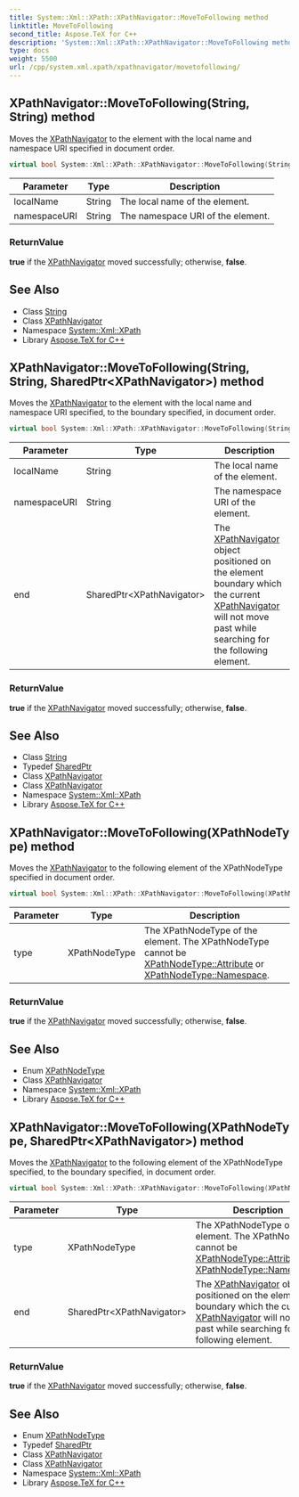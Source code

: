 ```yaml
---
title: System::Xml::XPath::XPathNavigator::MoveToFollowing method
linktitle: MoveToFollowing
second_title: Aspose.TeX for C++
description: 'System::Xml::XPath::XPathNavigator::MoveToFollowing method. Moves the XPathNavigator to the element with the local name and namespace URI specified in document order in C++.'
type: docs
weight: 5500
url: /cpp/system.xml.xpath/xpathnavigator/movetofollowing/
---
```

## XPathNavigator::MoveToFollowing(String, String) method


Moves the [XPathNavigator](../) to the element with the local name and namespace URI specified in document order.

```cpp
virtual bool System::Xml::XPath::XPathNavigator::MoveToFollowing(String localName, String namespaceURI)
```


| Parameter | Type | Description |
| --- | --- | --- |
| localName | String | The local name of the element. |
| namespaceURI | String | The namespace URI of the element. |

### ReturnValue

**true** if the [XPathNavigator](../) moved successfully; otherwise, **false**.

## See Also

* Class [String](../../../system/string/)
* Class [XPathNavigator](../)
* Namespace [System::Xml::XPath](../../)
* Library [Aspose.TeX for C++](../../../)
## XPathNavigator::MoveToFollowing(String, String, SharedPtr\<XPathNavigator\>) method


Moves the [XPathNavigator](../) to the element with the local name and namespace URI specified, to the boundary specified, in document order.

```cpp
virtual bool System::Xml::XPath::XPathNavigator::MoveToFollowing(String localName, String namespaceURI, SharedPtr<XPathNavigator> end)
```


| Parameter | Type | Description |
| --- | --- | --- |
| localName | String | The local name of the element. |
| namespaceURI | String | The namespace URI of the element. |
| end | SharedPtr\<XPathNavigator\> | The [XPathNavigator](../) object positioned on the element boundary which the current [XPathNavigator](../) will not move past while searching for the following element. |

### ReturnValue

**true** if the [XPathNavigator](../) moved successfully; otherwise, **false**.

## See Also

* Class [String](../../../system/string/)
* Typedef [SharedPtr](../../../system/sharedptr/)
* Class [XPathNavigator](../)
* Class [XPathNavigator](../)
* Namespace [System::Xml::XPath](../../)
* Library [Aspose.TeX for C++](../../../)
## XPathNavigator::MoveToFollowing(XPathNodeType) method


Moves the [XPathNavigator](../) to the following element of the XPathNodeType specified in document order.

```cpp
virtual bool System::Xml::XPath::XPathNavigator::MoveToFollowing(XPathNodeType type)
```


| Parameter | Type | Description |
| --- | --- | --- |
| type | XPathNodeType | The XPathNodeType of the element. The XPathNodeType cannot be [XPathNodeType::Attribute](../../xpathnodetype/) or [XPathNodeType::Namespace](../../xpathnodetype/). |

### ReturnValue

**true** if the [XPathNavigator](../) moved successfully; otherwise, **false**.

## See Also

* Enum [XPathNodeType](../../xpathnodetype/)
* Class [XPathNavigator](../)
* Namespace [System::Xml::XPath](../../)
* Library [Aspose.TeX for C++](../../../)
## XPathNavigator::MoveToFollowing(XPathNodeType, SharedPtr\<XPathNavigator\>) method


Moves the [XPathNavigator](../) to the following element of the XPathNodeType specified, to the boundary specified, in document order.

```cpp
virtual bool System::Xml::XPath::XPathNavigator::MoveToFollowing(XPathNodeType type, SharedPtr<XPathNavigator> end)
```


| Parameter | Type | Description |
| --- | --- | --- |
| type | XPathNodeType | The XPathNodeType of the element. The XPathNodeType cannot be [XPathNodeType::Attribute](../../xpathnodetype/) or [XPathNodeType::Namespace](../../xpathnodetype/). |
| end | SharedPtr\<XPathNavigator\> | The [XPathNavigator](../) object positioned on the element boundary which the current [XPathNavigator](../) will not move past while searching for the following element. |

### ReturnValue

**true** if the [XPathNavigator](../) moved successfully; otherwise, **false**.

## See Also

* Enum [XPathNodeType](../../xpathnodetype/)
* Typedef [SharedPtr](../../../system/sharedptr/)
* Class [XPathNavigator](../)
* Class [XPathNavigator](../)
* Namespace [System::Xml::XPath](../../)
* Library [Aspose.TeX for C++](../../../)
